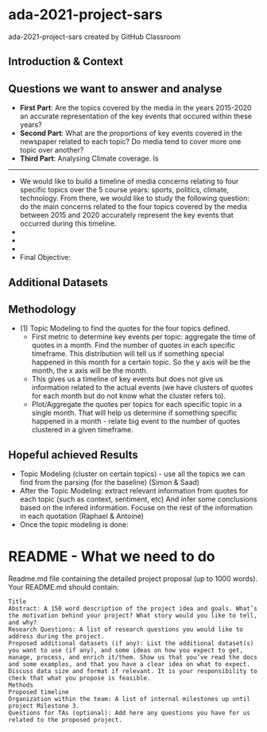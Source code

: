 # ada-2021-project-sars
ada-2021-project-sars created by GitHub Classroom

## Introduction & Context

## Questions we want to answer and analyse
* **First Part**: Are the topics covered by the media in the years 2015-2020 an accurate representation of the key events that occured within these years?
* **Second Part**: What are the proportions of key events covered in the newspaper related to each topic? Do media tend to cover more one topic over another? 
* **Third Part**: Analysing Climate coverage. Is 
* **



* We would like to build a timeline of media concerns relating to four specific topics over the 5 course years: sports, politics, climate, technology. From there, we would like to study the following question: do the main concerns related to the four topics covered by the media between 2015 and 2020 accurately represent the key events that occurred during this timeline.  
* 
* 
*
* Final Objective: 

## Additional Datasets

## Methodology
*  (1) Topic Modeling to find the quotes for the four topics defined.
    *   First metric to determine key events per topic: aggregate the time of quotes in a month. Find the number of quotes in each specific timeframe. This distribution will tell us if something special happened in this month for a certain topic. So the y axis will be the month, the x axis will be the month.
    * This gives us a timeline of key events but does not give us information related to the actual events (we have clusters of quotes for each month but do not know what the cluster refers to). 
    *  Plot/Aggregate the quotes per topics for each specific topic in a single month. That will help us determine if something specific happened in a month - relate big event to the number of quotes clustered in a given timeframe.  

## Hopeful achieved Results










- Topic Modeling (cluster on certain topics) - use all the topics we can find from the parsing (for the baseline) (Simon & Saad)
- After the Topic Modeling: extract relevant information from quotes for each topic (such as context, sentiment, etc) And infer some conclusions based on the infered information. Focuse on the rest of the information in each quotation (Raphael & Antoine)
- Once the topic modeling is done: 


# README - What we need to do
Readme.md file containing the detailed project proposal (up to 1000 words). Your README.md should contain:

    Title
    Abstract: A 150 word description of the project idea and goals. What’s the motivation behind your project? What story would you like to tell, and why?
    Research Questions: A list of research questions you would like to address during the project.
    Proposed additional datasets (if any): List the additional dataset(s) you want to use (if any), and some ideas on how you expect to get, manage, process, and enrich it/them. Show us that you’ve read the docs and some examples, and that you have a clear idea on what to expect. Discuss data size and format if relevant. It is your responsibility to check that what you propose is feasible.
    Methods
    Proposed timeline
    Organization within the team: A list of internal milestones up until project Milestone 3.
    Questions for TAs (optional): Add here any questions you have for us related to the proposed project.



